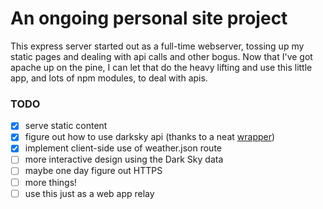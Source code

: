 # An ongoing personal site project
This express server started out as a full-time webserver, tossing up my static pages and dealing with api calls and other bogus.  Now that I've got apache up on the pine, I can let that do the heavy lifting and use this little app, and lots of npm modules, to deal with apis.
### TODO
- [x] serve static content
- [x] figure out how to use darksky api (thanks to a neat [wrapper](https://github.com/soplakanets/node-forecastio))
- [x] implement client-side use of weather.json route
- [ ] more interactive design using the Dark Sky data
- [ ] maybe one day figure out HTTPS
- [ ] more things!
- [ ] use this just as a web app relay
